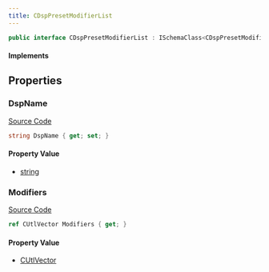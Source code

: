 ```yaml
---
title: CDspPresetModifierList
---
```


```csharp
public interface CDspPresetModifierList : ISchemaClass<CDspPresetModifierList>, ISchemaField, ISchemaClass, INativeHandle
```

#### Implements

## Properties

### DspName

[Source Code](https://github.com/swiftly-solution/swiftlys2/blob/beta/managed/src/SwiftlyS2.Generated/Schemas/Interfaces/CDspPresetModifierList.cs#L16)

```csharp
string DspName { get; set; }
```

#### Property Value

- [string](https://learn.microsoft.com/dotnet/api/system.string)

### Modifiers

[Source Code](https://github.com/swiftly-solution/swiftlys2/blob/beta/managed/src/SwiftlyS2.Generated/Schemas/Interfaces/CDspPresetModifierList.cs#L19)

```csharp
ref CUtlVector Modifiers { get; }
```

#### Property Value

- [CUtlVector](/docs/api/)

